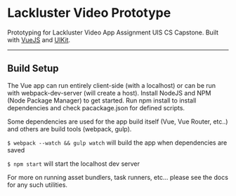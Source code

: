 # Lackluster Video Prototype
Prototyping for Lackluster Video App Assignment UIS CS Capstone. Built with [VueJS](https://vuejs.org/) and [UIKit](https://getuikit.com/).

----

## Build Setup

The Vue app can run entirely client-side (with a localhost) or can be run with webpack-dev-server (will create a host). Install NodeJS and NPM (Node Package Manager) to get started. Run npm install to install dependencies and check pacackage.json for defined scripts.

Some dependencies are used for the app build itself (Vue, Vue Router, etc..) and others are build tools (webpack, gulp). 

`$ webpack --watch && gulp watch`  will build the app when dependencies are saved

`$ npm start` will start the localhost dev server

For more on running asset bundlers, task runners, etc... please see the docs for any such utilities.
